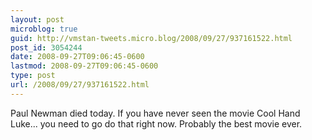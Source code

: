 ```yaml
---
layout: post
microblog: true
guid: http://vmstan-tweets.micro.blog/2008/09/27/937161522.html
post_id: 3054244
date: 2008-09-27T09:06:45-0600
lastmod: 2008-09-27T09:06:45-0600
type: post
url: /2008/09/27/937161522.html
---
```

Paul Newman died today. If you have never seen the movie Cool Hand Luke... you need to go do that right now. Probably the best movie ever.
